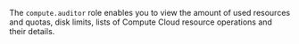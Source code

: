 The `compute.auditor` role enables you to view the amount of used resources and quotas, disk limits, lists of Compute Cloud resource operations and their details.